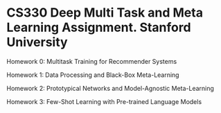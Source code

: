 # CS330 Deep Multi Task and Meta Learning Assignment. Stanford University

Homework 0: Multitask Training for Recommender Systems

Homework 1: Data Processing and Black-Box Meta-Learning

Homework 2: Prototypical Networks and Model-Agnostic Meta-Learning

Homework 3: Few-Shot Learning with Pre-trained Language Models


